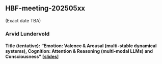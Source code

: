## HBF-meeting-202505xx

(Exact date TBA)



### Arvid Lundervold


#### Title (tentative): “Emotion: Valence & Arousal (multi-stable dynamical systems), Cognition: Attention & Reasoning (multi-modal LLMs) and Consciousness" [[slides]()]<br>